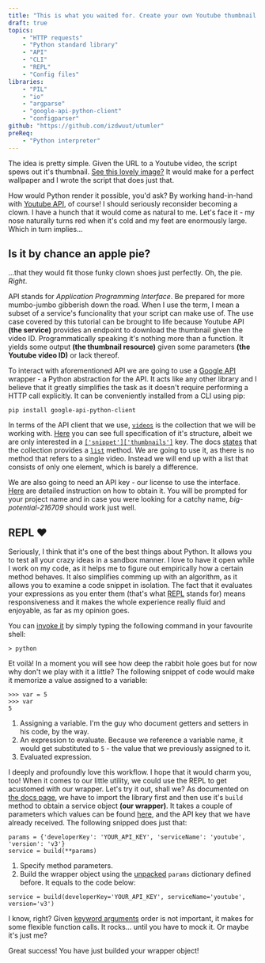```yaml
---
title: "This is what you waited for. Create your own Youtube thumbnail Downloader in Python!"
draft: true
topics:
    - "HTTP requests"
    - "Python standard library"
    - "API"
    - "CLI"
    - "REPL"
    - "Config files"
libraries:
    - "PIL"
    - "io"
    - "argparse"
    - "google-api-python-client"
    - "configparser"
github: "https://github.com/izdwuut/utumler"
preReq:
    - "Python interpreter"
---
```

The idea is pretty simple. Given the URL to a Youtube video, the script spews out it's thumbnail. [See this lovely image?](https://www.youtube.com/watch?v=U-iEK0mlmuQ) It would make for a perfect wallpaper and I wrote the script that does just that.

How would Python render it possible, you'd ask? By working hand-in-hand with [Youtube API](https://developers.google.com/youtube/v3/), of course! I should seriously reconsider becoming a clown. I have a hunch that it would come as natural to me. Let's face it - my nose naturally turns red when it's cold and my feet are enormously large. Which in turn implies...

## Is it by chance an apple pie?
...that they would fit those funky clown shoes just perfectly. Oh, the pie. _Right_.

API stands for _Application Programming Interface_. Be prepared for more mumbo-jumbo gibberish down the road. When I use the term, I mean a subset of a service's funcionality that your script can make use of. The use case covered by this tutorial can be brought to life because Youtube API **(the service)** provides an endpoint to download the thumbnail given the video ID. Programmatically speaking it's nothing more than a function. It yields some output **(the thumbnail resource)** given some parameters **(the Youtube video ID)** or lack thereof. 

To interact with aforementioned API we are going to use a [Google API](https://developers.google.com/api-client-library/python/start/get_started) wrapper - a Python abstraction for the API. It acts like any other library and I believe that it greatly simplifies the task as it doesn't require performing a HTTP call explicitly. It can be conveniently installed from a CLI using pip:

```
pip install google-api-python-client
```

In terms of the API client that we use, [`videos`](https://developers.google.com/youtube/v3/docs/videos) is the collection that we will be working with. [Here](https://developers.google.com/youtube/v3/docs/videos#resource) you can see full specification of it's structure, albeit we are only interested in a [`['snippet']['thumbnails']`](https://developers.google.com/youtube/v3/docs/thumbnails) key. The docs [states](https://developers.google.com/youtube/v3/docs/#Videos) that the collection provides a [`list`](https://developers.google.com/youtube/v3/docs/videos/list) method. We are going to use it, as there is no method that refers to a single video. Instead we will end up with a list that consists of only one element, which is barely a difference.

We are also going to need an API key - our license to use the interface. [Here](https://developers.google.com/youtube/v3/getting-started#before-you-start) are detailed instruction on how to obtain it. You will be prompted for your project name and in case you were looking for a catchy name, _big-potential-216709_ should work just well.

## REPL <span class="heart">❤</span>
Seriously, I think that it's one of the best things about Python. It allows you to test all your crazy ideas in a sandbox manner. I love to have it open while I work on my code, as it helps me to figure out empirically how a certain method behaves. It also simplifies comming up with an algorithm, as it allows you to examine a code snippet in isolation. The fact that it evaluates your expressions as you enter them (that's what [REPL](https://en.wikipedia.org/wiki/Read–eval–print_loop) stands for) means responsiveness and it makes the whole experience really fluid and enjoyable, as far as my opinion goes.

You can [invoke it](https://docs.python.org/3/tutorial/interpreter.html#interactive-mode) by simply typing the following command in your favourite shell:

```
> python
```

Et voilà! In a moment you will see how deep the rabbit hole goes but for now why don't we play with it a little? The following snippet of code would make it memorize a value assigned to a variable:

```
>>> var = 5
>>> var
5
```
1. Assigning a variable. I'm the guy who document getters and setters in his code, by the way.
2. An expression to evaluate. Because we reference a variable name, it would get substituted to `5` - the value that we previously assigned to it.
3. Evaluated expression.

I deeply and profoundly love this workflow. I hope that it would charm you, too! When it comes to our little utility, we could use the REPL to get acustomed with our wrapper. Let's try it out, shall we? As documented on [the docs page](https://developers.google.com/api-client-library/python/start/get_started#build-the-service-object), we have to import the library first and then use it's `build` method to obtain a service object **(our wrapper)**. It takes a couple of parameters which values can be found [here](https://developers.google.com/api-client-library/python/apis/#YouTube_Data_API), and the API key that we have already received. The following snipped does just that:

```
params = {'developerKey': 'YOUR_API_KEY', 'serviceName': 'youtube', 'version': 'v3'}
service = build(**params)
```
1. Specify method parameters.
2. Build the wrapper object using the [unpacked](https://docs.python.org/3.7/tutorial/controlflow.html#unpacking-argument-lists) `params` dictionary defined before. It equals to the code below:
```
service = build(developerKey='YOUR_API_KEY', serviceName='youtube', version='v3')
```
I know, right? Given [keyword arguments](https://docs.python.org/3/tutorial/controlflow.html#keyword-arguments) order is not important, it makes for some flexible function calls. It rocks... until you have to mock it. Or maybe it's just me?

Great success! You have just builded your wrapper object!
